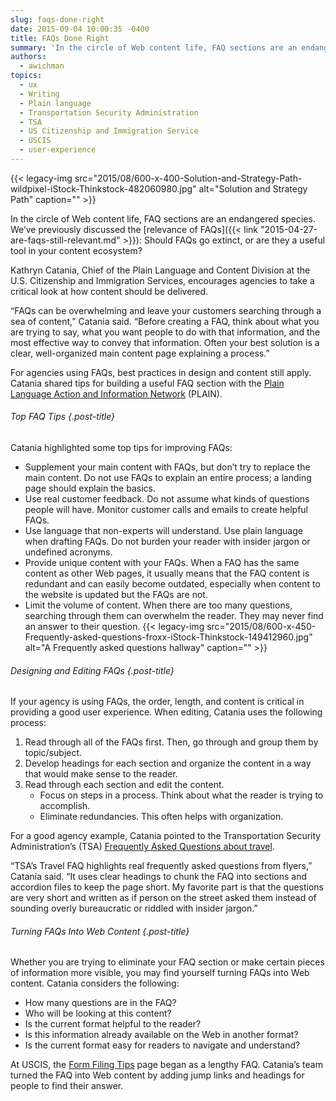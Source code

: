 ```yaml
---
slug: faqs-done-right
date: 2015-09-04 10:00:35 -0400
title: FAQs Done Right
summary: 'In the circle of Web content life, FAQ sections are an endangered species. We’ve previously discussed the relevance of FAQs: Should FAQs go extinct, or are they a useful tool in your content ecosystem? Kathryn Catania, Chief of the Plain Language and Content Division at the U.S. Citizenship and Immigration Services, encourages agencies to take'
authors:
  - awichman
topics:
  - ux
  - Writing
  - Plain language
  - Transportation Security Administration
  - TSA
  - US Citizenship and Immigration Service
  - USCIS
  - user-experience
---
```


{{< legacy-img src="2015/08/600-x-400-Solution-and-Strategy-Path-wildpixel-iStock-Thinkstock-482060980.jpg" alt="Solution and Strategy Path" caption="" >}} 

In the circle of Web content life, FAQ sections are an endangered species. We’ve previously discussed the [relevance of FAQs]({{< link "2015-04-27-are-faqs-still-relevant.md" >}}): Should FAQs go extinct, or are they a useful tool in your content ecosystem?

Kathryn Catania, Chief of the Plain Language and Content Division at the U.S. Citizenship and Immigration Services, encourages agencies to take a critical look at how content should be delivered.

“FAQs can be overwhelming and leave your customers searching through a sea of content,” Catania said. “Before creating a FAQ, think about what you are trying to say, what you want people to do with that information, and the most effective way to convey that information. Often your best solution is a clear, well-organized main content page explaining a process.”

For agencies using FAQs, best practices in design and content still apply. Catania shared tips for building a useful FAQ section with the [Plain Language Action and Information Network](http://www.plainlanguage.gov/site/about.cfm) (PLAIN).

###### Top FAQ Tips {.post-title}

Catania highlighted some top tips for improving FAQs:

  * Supplement your main content with FAQs, but don’t try to replace the main content. Do not use FAQs to explain an entire process; a landing page should explain the basics.
  * Use real customer feedback. Do not assume what kinds of questions people will have. Monitor customer calls and emails to create helpful FAQs.
  * Use language that non-experts will understand. Use plain language when drafting FAQs. Do not burden your reader with insider jargon or undefined acronyms.
  * Provide unique content with your FAQs. When a FAQ has the same content as other Web pages, it usually means that the FAQ content is redundant and can easily become outdated, especially when content to the website is updated but the FAQs are not.
  * Limit the volume of content. When there are too many questions, searching through them can overwhelm the reader. They may never find an answer to their question. {{< legacy-img src="2015/08/600-x-450-Frequently-asked-questions-froxx-iStock-Thinkstock-149412960.jpg" alt="A Frequently asked questions hallway" caption="" >}} 

###### Designing and Editing FAQs {.post-title}

If your agency is using FAQs, the order, length, and content is critical in providing a good user experience. When editing, Catania uses the following process:

  1. Read through all of the FAQs first. Then, go through and group them by topic/subject.
  2. Develop headings for each section and organize the content in a way that would make sense to the reader.
  3. Read through each section and edit the content. 
      * Focus on steps in a process. Think about what the reader is trying to accomplish.
      * Eliminate redundancies. This often helps with organization.

For a good agency example, Catania pointed to the Transportation Security Administration’s (TSA) [Frequently Asked Questions about travel](https://www.tsa.gov/travel/frequently-asked-questions).

“TSA’s Travel FAQ highlights real frequently asked questions from flyers,” Catania said. “It uses clear headings to chunk the FAQ into sections and accordion files to keep the page short. My favorite part is that the questions are very short and written as if person on the street asked them instead of sounding overly bureaucratic or riddled with insider jargon.”

###### Turning FAQs Into Web Content {.post-title}

Whether you are trying to eliminate your FAQ section or make certain pieces of information more visible, you may find yourself turning FAQs into Web content. Catania considers the following:

  * How many questions are in the FAQ?
  * Who will be looking at this content?
  * Is the current format helpful to the reader?
  * Is this information already available on the Web in another format?
  * Is the current format easy for readers to navigate and understand?

At USCIS, the [Form Filing Tips](http://www.uscis.gov/forms-filing-tips) page began as a lengthy FAQ. Catania’s team turned the FAQ into Web content by adding jump links and headings for people to find their answer.
